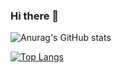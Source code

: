 ### Hi there 👋

![Anurag's GitHub stats](https://github-readme-stats.vercel.app/api?username=kdb1217&show_icons=true&theme=transparent)

[![Top Langs](https://github-readme-stats.vercel.app/api/top-langs/?username=kdb1217&layout=compact)](https://github.com/kdb1217/github-readme-stats)
<!--
**kdb1217/kdb1217** is a ✨ _special_ ✨ repository because its `README.md` (this file) appears on your GitHub profile.

Here are some ideas to get you started:

- 🔭 I’m currently working on ...
- 🌱 I’m currently learning ...
- 👯 I’m looking to collaborate on ...
- 🤔 I’m looking for help with ...
- 💬 Ask me about ...
- 📫 How to reach me: ...
- 😄 Pronouns: ...
- ⚡ Fun fact: ...

